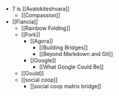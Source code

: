 - 7 is [[Avalokiteshvara]]
  - [[Compassion]]
- [[Flancia]]
  - [[Rainbow Folding]]
  - [[Fork]]
    - [[Agora]]
      - [[Building Bridges]]
      - [[Beyond Markdown and Git]]
    - [[Google]]
      - [[What Google Could Be]]
  - [[Gould]]
  - [[social coop]]
    - [[social coop matrix bridge]]
